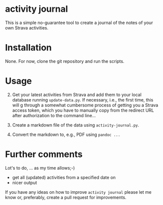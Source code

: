 # activity journal

This is a simple no-guarantee tool to create a journal of the notes of your own
Strava activities.

# Installation

None. For now, clone the git repository and run the scripts.

# Usage

2. Get your latest activities from Strava and add them to your local database
running `update-data.py`. If necessary, i.e., the first time, this will g
through a somewhat cumbersome process of getting you a Strava access token,
which you have to manually copy from the redirect URL after authorization to the
command line...

3. Create a markdown file of the data using `activity-journal.py`.

4. Convert the markdown to, e.g., PDF using `pandoc ...`


# Further comments

Lot's to do, ... as my time allows;-)
- get all (updated) activities from a specified date on
- nicer output

If you have any ideas on how to improve `activity journal` please let me know
or, preferably, create a pull request for improvements.
